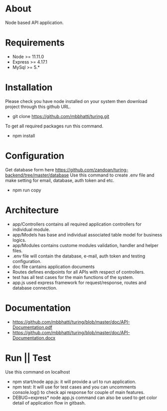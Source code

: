 # About
Node based API application.

# Requirements 
- Node >= 11.11.0
- Express >= 4.17.1
- MySql >= 5.* 

# Installation 
Please check you have node installed on your system then download project through this github URL.
- git clone https://github.com/mbbhatti/turing.git

To get all required packages run this command.
- npm install 

# Configuration
Get database form here https://github.com/zandoan/turing-backend/tree/master/database
Use this command to create .env file and make setting for email, database, auth token and etc. 
- npm run copy 


# Architecture
- app/Controllers contains all required application controllers for individual module.
- app/Models has base and individual associated table model for business logics.
- app/Modules contains custome modules validation, handler and helper files.
- .env file will contain the database, e-mail, auth token and testing configuration. 
- doc file cantains application documents
- Routes defines endpoints for all APIs with respect of controllers.
- test has all test cases for the main functions of the system.
- app.js used express framework for request/response, routes and database connection.

# Documentation 
- https://github.com/mbbhatti/turing/blob/master/doc/API-Documentation.pdf
- https://github.com/mbbhatti/turing/blob/master/doc/API-Documentation.docx

# Run || Test
Use this command on localhost
- npm start/node app.js: it will provide a url to run application.
- npm test: It will use for test cases and you can uncomments console.log() to check api response for couple of main features. 
- DEBUG=express* node app.js command can also be used to get color detail of application flow in gitbash. 